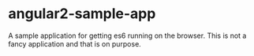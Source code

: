 # angular2-sample-app
A sample application for getting es6 running on the browser. This is not a fancy application and that is on purpose.
